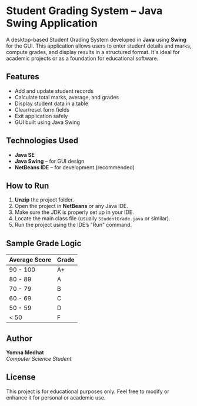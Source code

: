 # Student Grading System – Java Swing Application

A desktop-based Student Grading System developed in **Java** using **Swing** for the GUI. This application allows users to enter student details and marks, compute grades, and display results in a structured format. It's ideal for academic projects or as a foundation for educational software.

## Features

- Add and update student records
- Calculate total marks, average, and grades
- Display student data in a table
- Clear/reset form fields
- Exit application safely
- GUI built using Java Swing

## Technologies Used

- **Java SE**
- **Java Swing** – for GUI design
- **NetBeans IDE** – for development (recommended)

## How to Run

1. **Unzip** the project folder.
2. Open the project in **NetBeans** or any Java IDE.
3. Make sure the JDK is properly set up in your IDE.
4. Locate the main class file (usually `StudentGrade.java` or similar).
5. Run the project using the IDE’s "Run" command.

## Sample Grade Logic

| Average Score | Grade |
|---------------|--------|
| 90 - 100      | A+     |
| 80 - 89       | A      |
| 70 - 79       | B      |
| 60 - 69       | C      |
| 50 - 59       | D      |
| < 50          | F      |

## Author

**Yomna Medhat**  
*Computer Science Student*

## License

This project is for educational purposes only. Feel free to modify or enhance it for personal or academic use.

